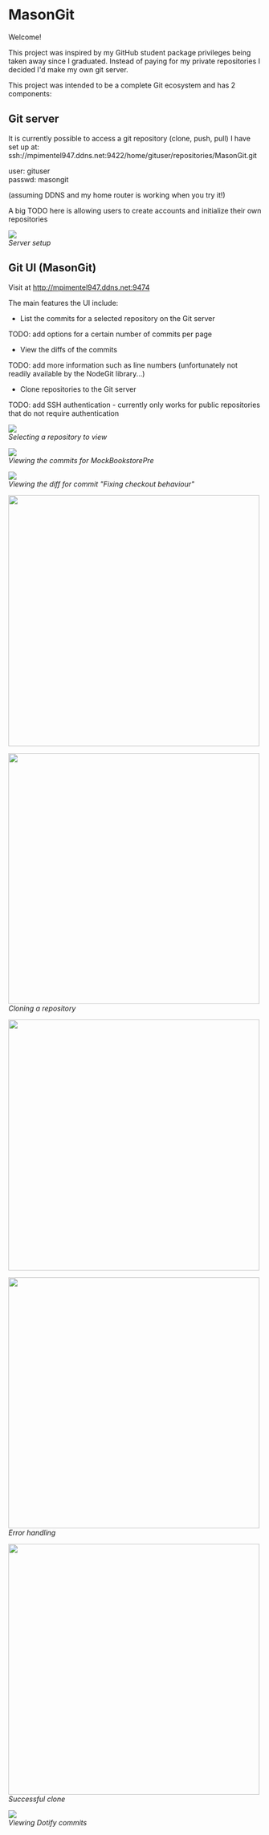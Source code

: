 # MasonGit

Welcome!<br>

This project was inspired by my GitHub student package privileges being taken away since I graduated.
Instead of paying for my private repositories I decided I'd make my own git server.

This project was intended to be a complete Git ecosystem and has 2 components:

## Git server

It is currently possible to access a git repository (clone, push, pull) I have set up at:
ssh://mpimentel947.ddns.net:9422/home/gituser/repositories/MasonGit.git

user: gituser<br>
passwd: masongit

(assuming DDNS and my home router is working when you try it!)

A big TODO here is allowing users to create accounts and initialize their own repositories

<img src="https://github.com/snxfz947/MasonGit/blob/master/public/images/Screen10.png"><br>_Server setup_

## Git UI (MasonGit)

Visit at http://mpimentel947.ddns.net:9474

The main features the UI include:

* List the commits for a selected repository on the Git server

TODO: add options for a certain number of commits per page
* View the diffs of the commits

TODO: add more information such as line numbers (unfortunately not readily available by the NodeGit library...)
* Clone repositories to the Git server

TODO: add SSH authentication - currently only works for public repositories that do not require authentication

<img src="https://github.com/snxfz947/MasonGit/blob/master/public/images/Screen1.png"><br>_Selecting a repository to view_

<img src="https://github.com/snxfz947/MasonGit/blob/master/public/images/Screen2.png"><br>_Viewing the commits for MockBookstorePre_

<img src="https://github.com/snxfz947/MasonGit/blob/master/public/images/Screen3.png"><br>_Viewing the diff for commit "Fixing checkout behaviour"_

<img src="https://github.com/snxfz947/MasonGit/blob/master/public/images/Screen4.png" width="500"><br>

<img src="https://github.com/snxfz947/MasonGit/blob/master/public/images/Screen5.png" width="500"><br>_Cloning a repository_

<img src="https://github.com/snxfz947/MasonGit/blob/master/public/images/Screen6.png" width="500"><br>

<img src="https://github.com/snxfz947/MasonGit/blob/master/public/images/Screen7.png" width="500"><br>_Error handling_

<img src="https://github.com/snxfz947/MasonGit/blob/master/public/images/Screen8.png" width="500"><br>_Successful clone_

<img src="https://github.com/snxfz947/MasonGit/blob/master/public/images/Screen9.png"><br>_Viewing Dotify commits_

